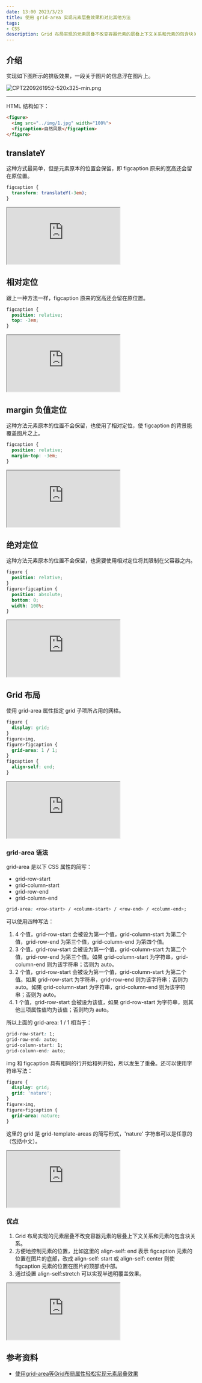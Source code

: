```yaml
---
date: 13:00 2023/3/23
title: 使用 grid-area 实现元素层叠效果和对比其他方法
tags:
- CSS
description: Grid 布局实现的元素层叠不改变容器元素的层叠上下文关系和元素的包含块关系。
---
```

## 介绍
实现如下图所示的排版效果，一段关于图片的信息浮在图片上。

![CPT2209261952-520x325-min.png](https://p3-juejin.byteimg.com/tos-cn-i-k3u1fbpfcp/700b446601bd4b5983fb16fdf1c56f77~tplv-k3u1fbpfcp-watermark.image?)

---
HTML 结构如下：
```HTML
<figure>
  <img src="../img/1.jpg" width="100%">
  <figcaption>自然风景</figcaption>
</figure>
```

## translateY
这种方式最简单，但是元素原本的位置会保留，即 figcaption 原来的宽高还会留在原位置。
```css
figcaption {
  transform: translateY(-3em);
}
```
<iframe src="https://code.juejin.cn/pen/7147656821539340296"></iframe>

## 相对定位
跟上一种方法一样，figcaption 原来的宽高还会留在原位置。
```css
figcaption {
  position: relative;
  top: -3em;
}
```
<iframe src="https://code.juejin.cn/pen/7147662852784914463"></iframe>

## margin 负值定位
这种方法元素原本的位置不会保留，也使用了相对定位，使 figcaption 的背景能覆盖图片之上。
```css
figcaption {
  position: relative;
  margin-top: -3em;
}
```
<iframe src="https://code.juejin.cn/pen/7147663509847801889"></iframe>

## 绝对定位
这种方法元素原本的位置不会保留，也需要使用相对定位将其限制在父容器之内。
```css
figure {
  position: relative;
}
figure>figcaption {
  position: absolute;
  bottom: 0;
  width: 100%;
}
```
<iframe src="https://code.juejin.cn/pen/7147667593946628104"></iframe>

## Grid 布局
使用 grid-area 属性指定 grid 子项所占用的网格。
```css
figure {
  display: grid;
}
figure>img,
figure>figcaption {
  grid-area: 1 / 1;
}
figcaption {
  align-self: end;
}
```
<iframe src="https://code.juejin.cn/pen/7147671641005883406"></iframe>

### grid-area 语法
grid-area 是以下 CSS 属性的简写：
- grid-row-start
- grid-column-start
- grid-row-end
- grid-column-end

```css
grid-area: <row-start> / <column-start> / <row-end> / <column-end>;
```
可以使用四种写法：
1. 4 个值，grid-row-start 会被设为第一个值，grid-column-start 为第二个值，grid-row-end 为第三个值，grid-column-end 为第四个值。
2. 3 个值，grid-row-start 会被设为第一个值，grid-column-start 为第二个值，grid-row-end 为第三个值。如果 grid-column-start 为字符串，grid-column-end 则为该字符串；否则为 auto。
3. 2 个值，grid-row-start 会被设为第一个值，grid-column-start 为第二个值。如果 grid-row-start 为字符串，grid-row-end 则为该字符串；否则为 auto。如果 grid-column-start 为字符串，grid-column-end 则为该字符串；否则为 auto。
4. 1 个值，grid-row-start 会被设为该值，如果 grid-row-start 为字符串，则其他三项属性值均为该值；否则均为 auto。

所以上面的 grid-area: 1 / 1 相当于：
```css
grid-row-start: 1;
grid-row-end: auto;
grid-column-start: 1;
grid-column-end: auto;
```
img 和 figcaption 具有相同的行开始和列开始，所以发生了重叠。还可以使用字符串写法：
```css
figure {
  display: grid;
  grid: 'nature';
}
figure>img,
figure>figcaption {
  grid-area: nature;
}
```
这里的 grid 是 grid-template-areas 的简写形式，'nature' 字符串可以是任意的（包括中文）。

<iframe src="https://code.juejin.cn/pen/7147681961460318249"></iframe>

### 优点
1. Grid 布局实现的元素层叠不改变容器元素的层叠上下文关系和元素的包含块关系。
2. 方便地控制元素的位置，比如这里的 align-self: end 表示 figcaption 元素的位置在图片的底部，改成 align-self: start 或 align-self: center 则使 figcaption 元素的位置在图片的顶部或中部。
3. 通过设置 align-self:stretch 可以实现半透明覆盖效果。

<iframe src="https://code.juejin.cn/pen/7147683016481964039"></iframe>

## 参考资料
- [使用grid-area等Grid布局属性轻松实现元素层叠效果](https://www.zhangxinxu.com/wordpress/2021/02/grid-area-absolute-cover/)